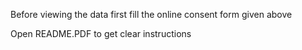 Before viewing the data first fill the online consent form given above

Open README.PDF to get clear instructions
